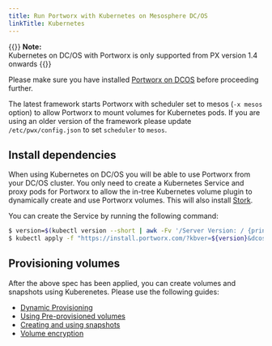```yaml
---
title: Run Portworx with Kubernetes on Mesosphere DC/OS
linkTitle: Kubernetes
---
```


{{<info>}}
**Note:**<br/> Kubernetes on DC/OS with Portworx is only supported from PX version 1.4 onwards
{{</info>}}

Please make sure you have installed [Portworx on DCOS](/install-with-other/dcos) before proceeding further.

The latest framework starts Portworx with scheduler set to mesos (`-x mesos` option) to
allow Portworx to mount volumes for Kubernetes pods. If you are using an older
version of the framework please update `/etc/pwx/config.json` to set `scheduler`
to `mesos`.

## Install dependencies

When using Kubernetes on DC/OS you will be able to use Portworx from your DC/OS
cluster. You only need to create a Kubernetes Service and proxy pods for Portworx to allow the
in-tree Kubernetes volume plugin to dynamically create and use Portworx volumes. This will also install [Stork](/portworx-install-with-kubernetes/operate-and-maintain-on-kubernetes/monitoring/stork).

You can create the Service by running the following command:
```bash
$ version=$(kubectl version --short | awk -Fv '/Server Version: / {print $3}')
$ kubectl apply -f "https://install.portworx.com/?kbver=${version}&dcos=true&stork=true"
```

## Provisioning volumes

After the above spec has been applied, you can create volumes and snapshots
using Kuberenetes.
Please use the following guides:

* [Dynamic Provisioning](/portworx-install-with-kubernetes/storage-operations/create-pvcs/dynamic-provisioning)
* [Using Pre-provisioned volumes](/portworx-install-with-kubernetes/storage-operations/create-pvcs/using-preprovisioned-volumes)
* [Creating and using snapshots](/portworx-install-with-kubernetes/storage-operations/create-snapshots)
* [Volume encryption](/reference/cli/encrypted-volumes)
